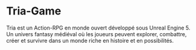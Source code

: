 # Tria-Game
Tria est un Action-RPG en monde ouvert développé sous Unreal Engine 5. Un univers fantasy médiéval où les joueurs peuvent explorer, combattre, créer et survivre dans un monde riche en histoire et en possibilités.
